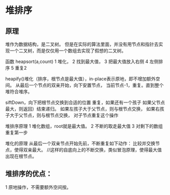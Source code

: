 # 堆排序

## 原理
堆作为数据结构，是二叉树。
但是在实际的算法里面，并没有用节点和指针去实现一个二叉树，而是仅仅用一个数组去实现了假想的二叉树。

函数
 heapsort(a,count)
	1 堆化，
	2 找到最大值，
	3 把最大值放入右侧
	4 左侧排序
	5 重复2
	
 heapify()堆化（排序，根节点是最大值），in-place表示原地，即不增加额外空间。
	从最后一个节点的双亲开始，向下安置节点，
	当前节点-1，重复。直到整个堆符合堆序。
	  
	
 siftDown，向下把根节点交换到合适的位置
	重复，如果还有一个孩子
		如果父节点最大，则返回）结束递归。
		如果左孩子大于父节点，则与根节点交换，
		如果右孩子大于父节点，则与根节点交换，
		对子节点重复这个操作
		
堆排序原理
1 堆化数组，root就是最大值。
2 不断的取走最大值
3 对剩下的数组重复第一步

堆化的原理
从最后一个双亲节点开始先前，不断重复如下动作：
	比较并交换节点，使得双亲最大。
//这样的自底向上的不断交换，类似冒泡原理，使得最大值出现在根节点。

## 堆排序的优点：
1 原地操作，不需要额外空间按。
